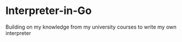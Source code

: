 # Interpreter-in-Go
Building on my knowledge from my university courses to write my own interpreter 
